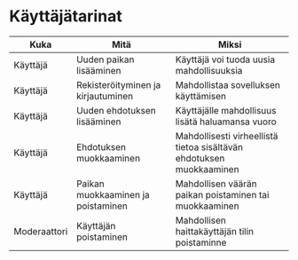 # Käyttäjätarinat
| Kuka | Mitä | Miksi  |
|----|-----| -----|
| Käyttäjä | Uuden paikan lisääminen | Käyttäjä voi tuoda uusia mahdollisuuksia |
| Käyttäjä | Rekisteröityminen ja kirjautuminen    | Mahdollistaa sovelluksen käyttämisen|
| Käyttäjä | Uuden ehdotuksen lisääminen|Käyttäjälle mahdollisuus lisätä haluamansa vuoro|
|Käyttäjä|Ehdotuksen muokkaaminen|Mahdollisesti virheellistä tietoa sisältävän ehdotuksen muokkaaminen|
|Käyttäjä|Paikan muokkaaminen ja poistaminen|Mahdollisen väärän paikan poistaminen tai muokkaaminen|
| Moderaattori |Käyttäjän poistaminen|Mahdollisen haittakäyttäjän tilin poistaminne|




